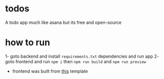 # todos
A todo app much like asana but its free and open-source

# how to run
1- goto backend and install `requirements.txt` dependencies and run app
2- goto frontend and run `npm i` then `npm run build` and `npm run preview`

* frontend was built from [this](https://github.com/FoHoOV/svelte-template) template
